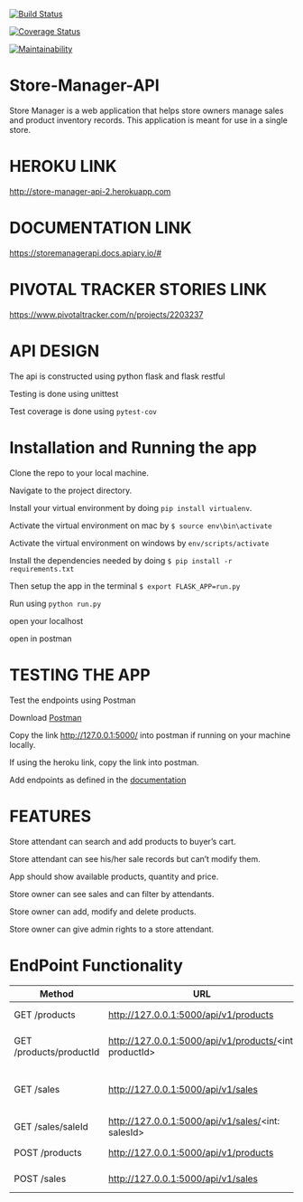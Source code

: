 [![Build Status](https://travis-ci.org/Paulstar200/Store-Manager-API.svg?branch=ch-code-refactor-161366157)](https://travis-ci.org/Paulstar200/Store-Manager-API)

[![Coverage Status](https://coveralls.io/repos/github/Paulstar200/Store-Manager-API/badge.svg)](https://coveralls.io/github/Paulstar200/Store-Manager-API)

[![Maintainability](https://api.codeclimate.com/v1/badges/a99a88d28ad37a79dbf6/maintainability)](https://codeclimate.com/Paulstar200/Store-Manager-API/maintainability)

# Store-Manager-API

Store Manager is a web application that helps store owners manage sales and product inventory records. This application is meant for use in a single store.

# HEROKU LINK
http://store-manager-api-2.herokuapp.com


# DOCUMENTATION LINK
https://storemanagerapi.docs.apiary.io/#


# PIVOTAL TRACKER STORIES LINK
https://www.pivotaltracker.com/n/projects/2203237



# API DESIGN

The api is constructed using python flask and flask restful

Testing is done using unittest

Test coverage is done using `pytest-cov`


# Installation and Running the app

Clone the repo to your local machine.

Navigate to the project directory.

Install your virtual environment by doing `pip install virtualenv`.

Activate the virtual environment on mac by `$ source env\bin\activate`

Activate the virtual environment on windows by `env/scripts/activate`

Install the dependencies needed by doing `$ pip install -r requirements.txt`

Then setup the app in the terminal `$ export FLASK_APP=run.py`

Run using `python run.py`

open your localhost

open in postman


# TESTING THE APP

Test the endpoints using Postman

Download [Postman](https://www.getpostman.com/)

Copy the link http://127.0.0.1:5000/ into postman if running on your machine locally.

If using the heroku link, copy the link into postman.

Add endpoints as defined in the [documentation](https://storemanagerapi.docs.apiary.io/#)


# FEATURES

Store attendant can search and add products to buyer’s cart.

Store attendant can see his/her sale records but can’t modify them.

App should show available products, quantity and price.

Store owner can see sales and can filter by attendants.

Store owner can add, modify and delete products.

Store owner can give admin rights to a store attendant.


# EndPoint Functionality
Method | URL | DESCRIPTION
-------|-----|------------
GET /products| http://127.0.0.1:5000/api/v1/products | Fetch all products
GET /products/productId |http://127.0.0.1:5000/api/v1/products/<int: productId>| Fetch a single product record
GET /sales |http://127.0.0.1:5000/api/v1/sales|Fetch all sale records Get all sale records.
GET /sales/saleId | http://127.0.0.1:5000/api/v1/sales/<int: salesId> | Fetch a single sale record
POST /products| http://127.0.0.1:5000/api/v1/products | Create a product
POST /sales | http://127.0.0.1:5000/api/v1/sales | Create a sale order


